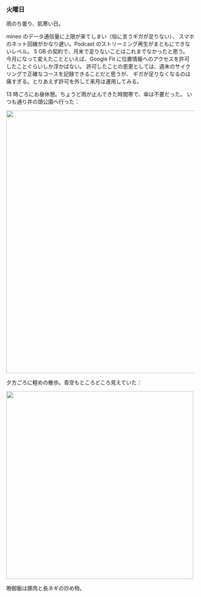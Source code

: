 ### 火曜日

雨のち曇り、肌寒い日。

mineo のデータ通信量に上限が来てしまい（俗に言うギガが足りない）、
スマホのネット回線がかなり遅い。Podcast のストリーミング再生がまともにできないレベル。
5 GB の契約で、月末で足りないことはこれまでなかったと思う。
今月になって変えたことといえば、Google Fit に位置情報へのアクセスを許可したことぐらいしか浮かばない。
許可したことの恩恵としては、週末のサイクリングで正確なコースを記録できることだと思うが、
ギガが足りなくなるのは痛すぎる。とりあえず許可を外して来月は運用してみる。

13 時ごろにお昼休憩。ちょうど雨が止んできた時間帯で、傘は不要だった。
いつも通り井の頭公園へ行った：

<img src="https://i.imgur.com/jwy3jFI.jpg" width="700">

夕方ごろに軽めの散歩。青空もところどころ見えていた：

<img src="https://i.imgur.com/rHGkMfy.jpg" width="500">

晩御飯は豚肉と長ネギの炒め物。
